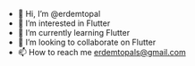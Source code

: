 - 👋 Hi, I’m @erdemtopal
- 👀 I’m interested in Flutter
- 🌱 I’m currently learning Flutter
- 💞️ I’m looking to collaborate on Flutter
- 📫 How to reach me erdemtopals@gmail.com

<!---
erdemtopal/erdemtopal is a ✨ special ✨ repository because its `README.md` (this file) appears on your GitHub profile.
You can click the Preview link to take a look at your changes.
--->
